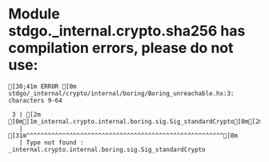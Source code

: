 # Module stdgo._internal.crypto.sha256 has compilation errors, please do not use:
```
[30;41m ERROR [0m stdgo/_internal/crypto/internal/boring/Boring_unreachable.hx:3: characters 9-64

 3 | [2m        [0m[1m_internal.crypto.internal.boring.sig.Sig_standardCrypto[0m[2m.standardCrypto();[0m
   |         [31m^^^^^^^^^^^^^^^^^^^^^^^^^^^^^^^^^^^^^^^^^^^^^^^^^^^^^^^[0m
   | Type not found : _internal.crypto.internal.boring.sig.Sig_standardCrypto


```

